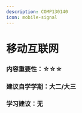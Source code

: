 ```yaml
---
description: COMP130140
icon: mobile-signal
---
```


# 移动互联网

### 内容重要性：☆☆☆

### 建议自学学期：大二/大三

### 学习建议：无
